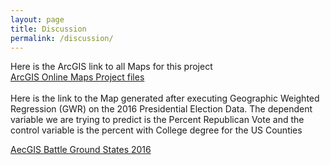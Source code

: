 ```yaml
---
layout: page
title: Discussion
permalink: /discussion/
---
```

Here is the ArcGIS link to all Maps for this project
<br>
[ArcGIS Online Maps Project files](https://edgarjarguello.maps.arcgis.com/home/webmap/viewer.html?webmap=14132882995940afa0468b12e0417833)
<br>
<br>
Here is the link to the Map generated after executing Geographic Weighted Regression (GWR)
on the 2016 Presidential Election Data.  The dependent variable we are trying to predict is
the Percent Republican Vote and the control variable is the percent with College degree for the 
US Counties

[AecGIS Battle Ground States 2016](https://arcg.is/1bq9XO)
			